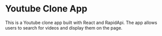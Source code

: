 # Youtube Clone App

This is a Youtube clone app built with React and RapidApi. The app allows users to search for videos and display them on the page.

